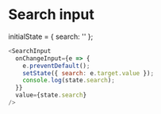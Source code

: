 # Search input

initialState = { search: '' };

```js
<SearchInput
  onChangeInput={e => {
    e.preventDefault();
    setState({ search: e.target.value });
    console.log(state.search);
  }}
  value={state.search}
/>
```
